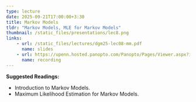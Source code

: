 ```yaml
---
type: lecture
date: 2025-09-21T17:00:00+3:30
title: Markov Models 
tldr: "Markov Models, MLE for Markov Models"
thumbnail: /static_files/presentations/lec8.png
links: 
    - url: /static_files/lectures/dgm25-lec08-mm.pdf
      name: slides
    - url: https://upenn.hosted.panopto.com/Panopto/Pages/Viewer.aspx?id=12b9980c-d0b1-486a-8e77-b34100cd4de0
      name: recording
---
```

**Suggested Readings:**
- Introduction to Markov Models.
- Maximum Likelihood Estimation for Markov Models.